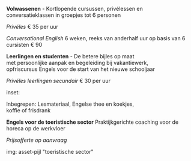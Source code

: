 

__Volwassenen__ - Kortlopende cursussen, privélessen en  
conversatieklassen in groepjes tot 6 personen  

_Privéles_ € 35 per uur

_Conversational English_ 6 weken, reeks van anderhalf uur op basis van 6 cursisten € 90


__Leerlingen en studenten__ - De betere bijles op maat  
met persoonlijke aanpak en begeleiding bij vakantiewerk,  
opfriscursus Engels voor de start van het nieuwe schooljaar  

_Privéles leerlingen secundair_ € 30 per uur


inset:

Inbegrepen:
Lesmateriaal, Engelse thee en koekjes,  
koffie of frisdrank  


__Engels voor de toeristische sector__
Praktijkgerichte coaching voor de horeca op de werkvloer  

_Prijsofferte op aanvraag_




img: asset-pijl "toeristische sector" 

